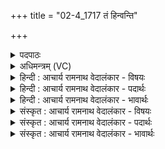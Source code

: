 +++
title = "02-4_1717 तं हिन्वन्ति"

+++
<details><summary>पदपाठः</summary>

त꣢म्। हि꣣न्वन्ति। मदच्यु꣡त꣢म्। म꣣द। च्यु꣡त꣢꣯म्। ह꣡रि꣢꣯म्। न꣣दी꣡षु꣢। वा꣣जि꣡न꣢म्। इ꣡न्दु꣢꣯म्। इ꣡न्द्रा꣢꣯य। म꣣त्सर꣢म्। १७१७।
</details>

<details><summary>अधिमन्त्रम् (VC)</summary>

- पवमानः सोमः
- अवत्सारः काश्यपः
- गायत्री
- षड्जः
</details>

<details><summary>हिन्दी : आचार्य रामनाथ वेदालंकार - विषयः</summary>

अगले मन्त्र में उपासक लोग क्या करते हैं,यह कहा गया है।
</details>

<details><summary>हिन्दी : आचार्य रामनाथ वेदालंकार - पदार्थः</summary>

पदार्थान्वयभाषाः -  प्रबोध को प्राप्त जागरूक उपासक लोग (मदच्युतम्) उत्साहवर्षी, (हरिम्) पापहर्ता, (वाजिनम्) बलवान् (मत्सरम्) तृप्तिप्रद (तम्) उस अद्भुत (इन्दुम्) ब्रह्मानन्द-रस को (नदीषु) धाराओं के रूप में (इन्द्राय) जीवात्मा के लिए (हिन्वन्ति) प्रेरित करते हैं ॥४॥
</details>

<details><summary>हिन्दी : आचार्य रामनाथ वेदालंकार - भावार्थः</summary>

भावार्थभाषाः -  जो लोग परमात्मा की उपासना द्वारा ब्रह्मानन्द की धाराओं से अपने आत्मा को तृप्त करते हैं,वे धन्य हो जाते हैं ॥४॥
</details>

<details><summary>संस्कृत : आचार्य रामनाथ वेदालंकार - विषयः</summary>

अथोपासकाः किं कुर्वन्तीत्याह।
</details>

<details><summary>संस्कृत : आचार्य रामनाथ वेदालंकार - पदार्थः</summary>

पदार्थान्वयभाषाः -  प्राप्तप्रबोधा जागरूका उपासका जनाः (मदच्युतम्) उत्साहस्राविणम्, (हरिम्) पापहर्तारम्, (वाजिनम्) बलवन्तम्, (मत्सरम्) तृप्तिप्रदम्, (तम्) अद्भुतम् (इन्दुम्) ब्रह्मानन्दरसम् (नदीषु) धारासु (इन्द्राय) जीवात्मने (हिन्वन्ति) प्रेरयन्ति ॥४॥
</details>

<details><summary>संस्कृत : आचार्य रामनाथ वेदालंकार - भावार्थः</summary>

भावार्थभाषाः -  ये जनाः परमात्मोपासनया ब्रह्मानन्दधाराभिः स्वात्मानं तर्पयन्ति ते धन्या जायन्ते ॥४॥
</details>